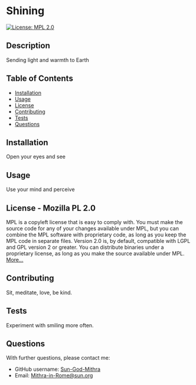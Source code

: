 # Shining 

 [![License: MPL 2.0](https://img.shields.io/badge/License-MPL%202.0-brightgreen.svg)](https://opensource.org/licenses/MPL-2.0)
  ## Description 

 Sending light and warmth to Earth 
  ## Table of Contents
  * [Installation](#installation)
  * [Usage](#usage)
  * [License](#license)
  * [Contributing](#contributing) 
  * [Tests](#tests)
  * [Questions](#questions)
  ## Installation
  Open your eyes and see
  ## Usage
  Use your mind and perceive
  ## License - Mozilla PL 2.0
  MPL is a copyleft license that is easy to comply with. You must make the source code for any of your changes available under MPL, but you can combine the MPL software with proprietary code, as long as you keep the MPL code in separate files. Version 2.0 is, by default, compatible with LGPL and GPL version 2 or greater. You can distribute binaries under a proprietary license, as long as you make the source available under MPL. [More...](https://tldrlegal.com/license/mozilla-public-license-2.0-%28mpl-2%29)
  ## Contributing
  Sit, meditate, love, be kind.
  ## Tests
  Experiment with smiling more often. 
  ## Questions
  With further questions, please contact me: 
  * GitHub username: [Sun-God-Mithra](https://github.com/Sun-God-Mithra)
  * Email: Mithra-in-Rome@sun.org
